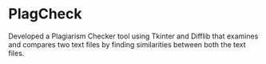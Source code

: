 # PlagCheck
Developed a Plagiarism Checker tool using Tkinter and Difflib that examines and compares two text files by finding similarities between both the text files.
